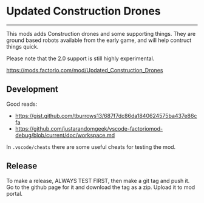# Updated Construction Drones

--------------------------------------

This mods adds Construction drones and some supporting things.
They are ground based robots available from the early game, and will help contruct things quick.

Please note that the 2.0 support is still highly experimental.

<https://mods.factorio.com/mod/Updated_Construction_Drones>

## Development

Good reads:

* <https://gist.github.com/tburrows13/687f7dc86da1840624575ba437e86cfa>
* <https://github.com/justarandomgeek/vscode-factoriomod-debug/blob/current/doc/workspace.md>

In `.vscode/cheats` there are some useful cheats for testing the mod.

## Release

To make a release, ALWAYS TEST FIRST, then make a git tag and push it. Go to the github page for it and download the
tag as a zip. Upload it to mod portal.
